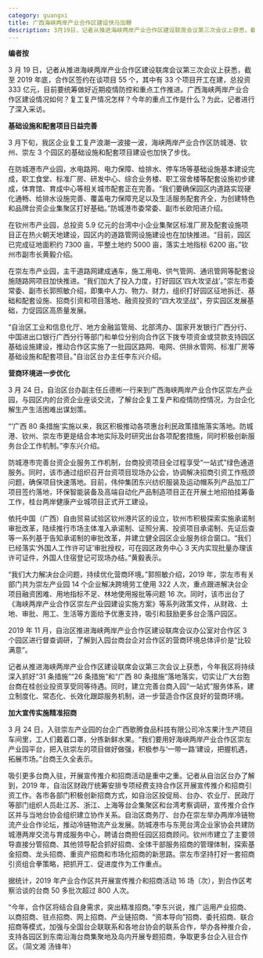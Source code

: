 ```yaml
---
category: guangxi
title: 广西海峡两岸产业合作区建设快马加鞭
description: 3月19日，记者从推进海峡两岸产业合作区建设联席会议第三次会议上获悉，截至2019年底，合作区签约在谈项目55个，其中有33个项目开工在建，总投资333亿元，目前要统筹做好近期疫情防控和重点工作推进。广西海峡两岸产业合作区建设情况如何？复工复产情况怎样？今年的重点工作是什么？为此，记者进行了深入采访。
---
```


**编者按**

3 月 19 日，记者从推进海峡两岸产业合作区建设联席会议第三次会议上获悉，截至 2019 年底，合作区签约在谈项目 55 个，其中有 33 个项目开工在建，总投资 333 亿元，目前要统筹做好近期疫情防控和重点工作推进。广西海峡两岸产业合作区建设情况如何？复工复产情况怎样？今年的重点工作是什么？为此，记者进行了深入采访。

**基础设施和配套项目日益完善**

3 月下旬，我区企业复工复产浪潮一波接一波，海峡两岸产业合作区防城港、钦州、崇左 3 个园区的基础设施和配套项目建设也加快了步伐。

在防城港市产业园，水电路网、电力保障、给排水、停车场等基础设施基本建设完成，职工食堂、标准厂房、研发中心、综合业务楼、职工宿舍楼等配套设施初步建成，体育馆、育成中心等相关城市配套正在完善。“我们要确保园区内道路实现硬化通畅、给排水设施完善、覆盖电力保障充足以及生活服务配套齐全，为创建特色和品牌台资企业集聚区打好基础。”防城港市委常委、副市长欧阳进介绍。

在钦州市产业园，总投资 5.9 亿元的台湾中小企业集聚区标准厂房及配套设施项目正在热火朝天地建设，园区内的道路管网设施建设也在加快推进。“目前，园区已完成征地面积约 7300 亩，平整土地约 5000 亩，落实土地指标 6200 亩。”钦州市副市长黄毅介绍。

在崇左市产业园，主干道路网建成通车，施工用电、供气管网、通讯管网等配套设施随路网项目加快推进。“我们加大了投入力度，打好园区‘四大攻坚战’。”崇左市委常委、副市长郭照敏介绍，即集中人力、物力、财力，组织打好园区征地拆迁、基础和配套设施、招商引资和项目落地、融资投资的“四大攻坚战”，夯实园区发展基础，力促园区高质量发展。

“自治区工业和信息化厅、地方金融监管局、北部湾办、国家开发银行广西分行、中国进出口银行广西分行等部门和单位分别向合作区下拨专项资金或贷款支持园区基础设施建设，推动合作区实施了一批园区路网、电网、供排水管网、标准厂房等基础设施和配套项目。”自治区台办主任李东兴介绍。

**营商环境进一步优化**

3 月 24 日，自治区台办副主任丘德彬一行来到广西海峡两岸产业合作区崇左产业园，与园区内的台资企业座谈交流，了解台企复工复产和疫情防控情况，为台企化解生产生活困难出谋划策。

“‘广西 80 条措施’实施以来，我区积极推动各项惠台利民政策措施落实落地。防城港、钦州、崇左市更是结合本地实际及时研究出台各项配套措施，同时积极创新服务台企工作机制。”李东兴介绍。

防城港市完善台资企业服务工作机制，台商投资项目全过程享受“一站式”绿色通道服务。同时，该市通过组织召开台资项目现场办公会，协调解决招商引资工作瓶颈问题，确保项目快速落地。目前，伟仲集团东兴纺织服装及运动帽系列产品加工厂项目签约落地，环保智能装备及高端自动化产品制造项目正在开展土地招拍挂筹备工作，桂台两岸健康产业城项目正式开工建设。

依托中国（广西）自由贸易试验区钦州港片区的设立，钦州市积极探索实施承诺制审批改革，陆续推行市场主体准入承诺制、证照分离、投资项目承诺制、先证后查等一系列基于告知承诺制的审批改革，并建立健全园区企业服务综合窗口。“我们已经落实‘外国人工作许可证’审批授权，可在园区政务中心 3 天内实现批量办理该许可证件，外国人住宿登记可现场办结。”黄毅表示。

“我们大力解决台企问题，持续优化营商环境。”郭照敏介绍，2019 年，崇左市有关部门共为崇左产业园 14 个企业解决跨境劳工使用 322 人次，重点跟进解决台企项目融资困难、用地指标不足、林地使用报批等问题 16 次。同时，该市出台了《海峡两岸产业合作区崇左产业园建设实施方案》等系列政策文件，从财政、土地、审批、用工、生活等方面给予优惠支持，吸引和鼓励更多台企落户园区。

2019 年 11 月，自治区推进海峡两岸产业合作区建设联席会议办公室对合作区 3 个园区进行督查调研，了解到入园台商台企对合作区的营商环境总体评价是“比较满意”。

记者从推进海峡两岸产业合作区建设联席会议第三次会议上获悉，今年我区将持续深入抓好“31 条措施”“26 条措施”和“广西 80 条措施”落地落实，切实让广大台胞台商在桂创业投资享受同等待遇。同时，建立完善台商入园“一站式”服务体系，建立制度化、常态化、长效化跟踪服务机制，进一步营造合作区良好的营商环境。

**加大宣传实施精准招商**

3 月 24 日，入驻崇左产业园的台企广西歌腾食品科技有限公司冷冻果汁生产项目车间里，工人们戴着口罩，分拣新鲜水果。“我们要用好海峡两岸产业合作区崇左产业园平台，把入驻崇左的项目做好做强，积极参与‘一带一路’建设，把握机遇，拓展市场。”台商王久全表示。

吸引更多台商入驻，开展宣传推介和招商活动是重中之重。记者从自治区台办了解到，2019 年，自治区财政厅统筹安排专项经费支持合作区开展宣传推介和招商引资工作。各市各部门积极创新招商方式，如自治区投促局、台办、农业厅、民政厅等部门组织人员赴江苏、浙江、上海等台企集聚区和台湾考察调研，宣传推介合作区并与当地台协会组织建立协作关系。自治区商务厅、台办在崇左举办两岸冷链物流产业合作论坛，推动冷链物流产业发展。防城港市与东莞台湾企业家协会共建防城港两岸交流与育成服务中心，聘请台商担任园区招商顾问。钦州市建立了主要领导直接分管招商、其他领导配合抓好招商、全体干部服务招商的管理体制，探索基金招商、龙头招商、重资产招商和市场化招商的新思路。崇左市坚持打好一套招商引资组合拳策略，把抓开工、促进度作为工作重点。

据统计，2019 年产业合作区共开展宣传推介和招商活动 16 场（次），到合作区考察洽谈的台商 50 多批次超过 800 人次。

“今年，合作区将结合自身需求，突出精准招商。”李东兴说，推广运用产业招商、以商招商、驻点招商、网上招商、产业链招商、“资本导向”招商、委托招商、联合招商等模式，加强与全国台企联联系和各地台协会的联系合作，举办各种推介会，支持各园区到东南沿海台商集聚地及岛内开展专题招商，争取更多台企入驻合作区。（简文湘 汤锋年）
